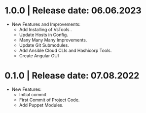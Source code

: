 1.0.0	|	Release date: **06.06.2023**
============================================
* New Features and Improvements:
  - Add Installing of VsTools .
  - Update Hosts in Config.
  - Many Many Many Improvements.
  - Update Git Submodules.
  - Add Ansible Cloud CLIs and Hashicorp Tools.
  - Create Angular GUI


0.1.0	|	Release date: **07.08.2022**
============================================
* New Features:
  - Initial commit
  - First Commit of Project Code.
  - Add Puppet Modules.


